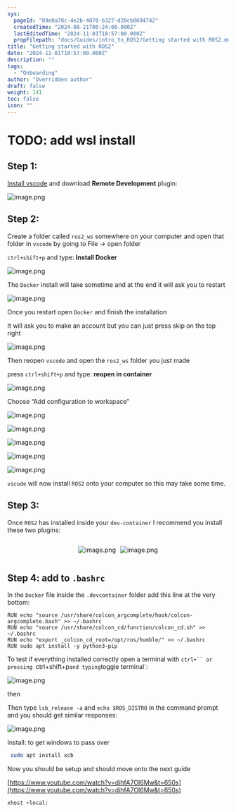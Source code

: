 ```yaml
---
sys:
  pageId: "89e0a78c-4e2b-4070-b327-d28cb0694742"
  createdTime: "2024-08-21T00:24:00.000Z"
  lastEditedTime: "2024-11-01T18:57:00.000Z"
  propFilepath: "docs/Guides/intro_to_ROS2/Getting started with ROS2.md"
title: "Getting started with ROS2"
date: "2024-11-01T18:57:00.000Z"
description: ""
tags:
  - "Onboarding"
author: "Overridden author"
draft: false
weight: 141
toc: false
icon: ""
---
```


# TODO: add wsl install

## Step 1:

[Install vscode](https://code.visualstudio.com/download) and download **Remote Development** plugin:

![image.png](https://prod-files-secure.s3.us-west-2.amazonaws.com/d518164a-d88e-44d1-a4ee-3adb3bd8bce0/efb52993-1881-4a40-b95e-6f020334f022/image.png?X-Amz-Algorithm=AWS4-HMAC-SHA256&X-Amz-Content-Sha256=UNSIGNED-PAYLOAD&X-Amz-Credential=ASIAZI2LB466WRGWET6J%2F20250228%2Fus-west-2%2Fs3%2Faws4_request&X-Amz-Date=20250228T220727Z&X-Amz-Expires=3600&X-Amz-Security-Token=IQoJb3JpZ2luX2VjEFsaCXVzLXdlc3QtMiJGMEQCIHhZUEJTXWwFtieMl3Ex0%2Bt4aBc1BrAylLlat7zeQXdlAiBKdnm7ec8QzxyDnfeKVxpwnYCCWm%2FvZPAS%2FvFOyJsJRiqIBAiU%2F%2F%2F%2F%2F%2F%2F%2F%2F%2F8BEAAaDDYzNzQyMzE4MzgwNSIMzaVwjd0f7kUQkddkKtwDqD0pIPrIDhkcHpmezKAhsyiE9eUO85hHbVEK45oRze%2BNCmNwIJ8fE1rHR1mADRFC6G1X8OyksNZPi9TiTMX8n3PmTWNCmaHY1%2BHSiW8aweK12AB6vOgN6q5Fo2YrlQs3qIOytULh6KiJVutzKXQhxshMOM7H7fEjxkh7Azg37sYzpIQUIr2S9HmIiRg%2BalTaCAzGMIbqRKli0dqw%2B%2FR1nVO3qMHC46%2Fa4ATwzT61C6IucrlwQtEo4OCTnBF%2BbVH46QQ5XBqIzNv7y8HoU6xS5EXrhCFEuWhmZyFzbQVqnNHJzTEQOcSzNyfLCP7qq3NoeNi54%2Bk0jtUBhe3S36auk%2FgGJzKr%2Be1OuTGG65MriVzDTFRf%2FORBZROQ07lr1DynTJgKh4TZXYqUZWCcVGRjXh8qva3WpYZThnXGQwqTTbz9dxIG2FHmrbChk6hCehbgNWqfnlLWembeXwfDKPDM2LhIzZ7lN1FiqC2uYzuCdECGc5VRsSCNVXfMJvXRF%2FzlGiKY07iMOVsHtuVo6BP8tqt2qRtG67rYCtsaW66pvoan7SuBzNizxSgsvWC2jpZstVzlRIBbbzbvVTmkXePg%2B%2BXGuz%2BsHIyDEelLP5%2FyEkRVpEaArVMxrgsZOpcwwouIvgY6pgGrJplFZEX6dVAMKDGbF39nQDtBcoACdFVkcyToNuIRRX8raHC2FnYp0bEx3i3n4UC483P1nz%2BVe1C%2BrTZ%2F7RM%2BHr58Kz78Z1Pcm%2BaLooIO1idzHanZLP04nsnQpsY%2FEBAv6joQI84w7440v4IcfhoLJ8uvoM3csTOHgyOlUjNj86PBjQp23qZm2COz3a1ZZ68e25Ai2fZn6iozhJ2BDzdb%2BopqsDve&X-Amz-Signature=8551cf4e1e1bc0f4ef8fb53e329b5ab7828288994b7000255871e2b271e0658a&X-Amz-SignedHeaders=host&x-id=GetObject)

## Step 2:

Create a folder called `ros2_ws` somewhere on your computer and open that folder in `vscode` by going to File → open folder 

`ctrl+shift+p` and type: **Install Docker**

![image.png](https://prod-files-secure.s3.us-west-2.amazonaws.com/d518164a-d88e-44d1-a4ee-3adb3bd8bce0/2269dc0e-1cd5-47ff-bceb-c04ad9b2eab0/image.png?X-Amz-Algorithm=AWS4-HMAC-SHA256&X-Amz-Content-Sha256=UNSIGNED-PAYLOAD&X-Amz-Credential=ASIAZI2LB466WRGWET6J%2F20250228%2Fus-west-2%2Fs3%2Faws4_request&X-Amz-Date=20250228T220727Z&X-Amz-Expires=3600&X-Amz-Security-Token=IQoJb3JpZ2luX2VjEFsaCXVzLXdlc3QtMiJGMEQCIHhZUEJTXWwFtieMl3Ex0%2Bt4aBc1BrAylLlat7zeQXdlAiBKdnm7ec8QzxyDnfeKVxpwnYCCWm%2FvZPAS%2FvFOyJsJRiqIBAiU%2F%2F%2F%2F%2F%2F%2F%2F%2F%2F8BEAAaDDYzNzQyMzE4MzgwNSIMzaVwjd0f7kUQkddkKtwDqD0pIPrIDhkcHpmezKAhsyiE9eUO85hHbVEK45oRze%2BNCmNwIJ8fE1rHR1mADRFC6G1X8OyksNZPi9TiTMX8n3PmTWNCmaHY1%2BHSiW8aweK12AB6vOgN6q5Fo2YrlQs3qIOytULh6KiJVutzKXQhxshMOM7H7fEjxkh7Azg37sYzpIQUIr2S9HmIiRg%2BalTaCAzGMIbqRKli0dqw%2B%2FR1nVO3qMHC46%2Fa4ATwzT61C6IucrlwQtEo4OCTnBF%2BbVH46QQ5XBqIzNv7y8HoU6xS5EXrhCFEuWhmZyFzbQVqnNHJzTEQOcSzNyfLCP7qq3NoeNi54%2Bk0jtUBhe3S36auk%2FgGJzKr%2Be1OuTGG65MriVzDTFRf%2FORBZROQ07lr1DynTJgKh4TZXYqUZWCcVGRjXh8qva3WpYZThnXGQwqTTbz9dxIG2FHmrbChk6hCehbgNWqfnlLWembeXwfDKPDM2LhIzZ7lN1FiqC2uYzuCdECGc5VRsSCNVXfMJvXRF%2FzlGiKY07iMOVsHtuVo6BP8tqt2qRtG67rYCtsaW66pvoan7SuBzNizxSgsvWC2jpZstVzlRIBbbzbvVTmkXePg%2B%2BXGuz%2BsHIyDEelLP5%2FyEkRVpEaArVMxrgsZOpcwwouIvgY6pgGrJplFZEX6dVAMKDGbF39nQDtBcoACdFVkcyToNuIRRX8raHC2FnYp0bEx3i3n4UC483P1nz%2BVe1C%2BrTZ%2F7RM%2BHr58Kz78Z1Pcm%2BaLooIO1idzHanZLP04nsnQpsY%2FEBAv6joQI84w7440v4IcfhoLJ8uvoM3csTOHgyOlUjNj86PBjQp23qZm2COz3a1ZZ68e25Ai2fZn6iozhJ2BDzdb%2BopqsDve&X-Amz-Signature=b15381d9ebb70bf82f54c86d3d57256967294bea6595a29c6512ff58c38cfffe&X-Amz-SignedHeaders=host&x-id=GetObject)

The `Docker` install will take sometime and at the end it will ask you to restart

![image.png](https://prod-files-secure.s3.us-west-2.amazonaws.com/d518164a-d88e-44d1-a4ee-3adb3bd8bce0/ed233f78-be33-4b1f-b89c-9c346c0e961e/image.png?X-Amz-Algorithm=AWS4-HMAC-SHA256&X-Amz-Content-Sha256=UNSIGNED-PAYLOAD&X-Amz-Credential=ASIAZI2LB466WRGWET6J%2F20250228%2Fus-west-2%2Fs3%2Faws4_request&X-Amz-Date=20250228T220727Z&X-Amz-Expires=3600&X-Amz-Security-Token=IQoJb3JpZ2luX2VjEFsaCXVzLXdlc3QtMiJGMEQCIHhZUEJTXWwFtieMl3Ex0%2Bt4aBc1BrAylLlat7zeQXdlAiBKdnm7ec8QzxyDnfeKVxpwnYCCWm%2FvZPAS%2FvFOyJsJRiqIBAiU%2F%2F%2F%2F%2F%2F%2F%2F%2F%2F8BEAAaDDYzNzQyMzE4MzgwNSIMzaVwjd0f7kUQkddkKtwDqD0pIPrIDhkcHpmezKAhsyiE9eUO85hHbVEK45oRze%2BNCmNwIJ8fE1rHR1mADRFC6G1X8OyksNZPi9TiTMX8n3PmTWNCmaHY1%2BHSiW8aweK12AB6vOgN6q5Fo2YrlQs3qIOytULh6KiJVutzKXQhxshMOM7H7fEjxkh7Azg37sYzpIQUIr2S9HmIiRg%2BalTaCAzGMIbqRKli0dqw%2B%2FR1nVO3qMHC46%2Fa4ATwzT61C6IucrlwQtEo4OCTnBF%2BbVH46QQ5XBqIzNv7y8HoU6xS5EXrhCFEuWhmZyFzbQVqnNHJzTEQOcSzNyfLCP7qq3NoeNi54%2Bk0jtUBhe3S36auk%2FgGJzKr%2Be1OuTGG65MriVzDTFRf%2FORBZROQ07lr1DynTJgKh4TZXYqUZWCcVGRjXh8qva3WpYZThnXGQwqTTbz9dxIG2FHmrbChk6hCehbgNWqfnlLWembeXwfDKPDM2LhIzZ7lN1FiqC2uYzuCdECGc5VRsSCNVXfMJvXRF%2FzlGiKY07iMOVsHtuVo6BP8tqt2qRtG67rYCtsaW66pvoan7SuBzNizxSgsvWC2jpZstVzlRIBbbzbvVTmkXePg%2B%2BXGuz%2BsHIyDEelLP5%2FyEkRVpEaArVMxrgsZOpcwwouIvgY6pgGrJplFZEX6dVAMKDGbF39nQDtBcoACdFVkcyToNuIRRX8raHC2FnYp0bEx3i3n4UC483P1nz%2BVe1C%2BrTZ%2F7RM%2BHr58Kz78Z1Pcm%2BaLooIO1idzHanZLP04nsnQpsY%2FEBAv6joQI84w7440v4IcfhoLJ8uvoM3csTOHgyOlUjNj86PBjQp23qZm2COz3a1ZZ68e25Ai2fZn6iozhJ2BDzdb%2BopqsDve&X-Amz-Signature=be9e5df5a867fc16136f9b2c89d4417367a30122c8f48a89d55b02da3f75ae5a&X-Amz-SignedHeaders=host&x-id=GetObject)

Once you restart open `Docker` and finish the installation

It will ask you to make an account but you can just press skip on the top right

![image.png](https://prod-files-secure.s3.us-west-2.amazonaws.com/d518164a-d88e-44d1-a4ee-3adb3bd8bce0/21010ad9-1659-4fd9-9f59-9932a09b2a3d/image.png?X-Amz-Algorithm=AWS4-HMAC-SHA256&X-Amz-Content-Sha256=UNSIGNED-PAYLOAD&X-Amz-Credential=ASIAZI2LB466WRGWET6J%2F20250228%2Fus-west-2%2Fs3%2Faws4_request&X-Amz-Date=20250228T220727Z&X-Amz-Expires=3600&X-Amz-Security-Token=IQoJb3JpZ2luX2VjEFsaCXVzLXdlc3QtMiJGMEQCIHhZUEJTXWwFtieMl3Ex0%2Bt4aBc1BrAylLlat7zeQXdlAiBKdnm7ec8QzxyDnfeKVxpwnYCCWm%2FvZPAS%2FvFOyJsJRiqIBAiU%2F%2F%2F%2F%2F%2F%2F%2F%2F%2F8BEAAaDDYzNzQyMzE4MzgwNSIMzaVwjd0f7kUQkddkKtwDqD0pIPrIDhkcHpmezKAhsyiE9eUO85hHbVEK45oRze%2BNCmNwIJ8fE1rHR1mADRFC6G1X8OyksNZPi9TiTMX8n3PmTWNCmaHY1%2BHSiW8aweK12AB6vOgN6q5Fo2YrlQs3qIOytULh6KiJVutzKXQhxshMOM7H7fEjxkh7Azg37sYzpIQUIr2S9HmIiRg%2BalTaCAzGMIbqRKli0dqw%2B%2FR1nVO3qMHC46%2Fa4ATwzT61C6IucrlwQtEo4OCTnBF%2BbVH46QQ5XBqIzNv7y8HoU6xS5EXrhCFEuWhmZyFzbQVqnNHJzTEQOcSzNyfLCP7qq3NoeNi54%2Bk0jtUBhe3S36auk%2FgGJzKr%2Be1OuTGG65MriVzDTFRf%2FORBZROQ07lr1DynTJgKh4TZXYqUZWCcVGRjXh8qva3WpYZThnXGQwqTTbz9dxIG2FHmrbChk6hCehbgNWqfnlLWembeXwfDKPDM2LhIzZ7lN1FiqC2uYzuCdECGc5VRsSCNVXfMJvXRF%2FzlGiKY07iMOVsHtuVo6BP8tqt2qRtG67rYCtsaW66pvoan7SuBzNizxSgsvWC2jpZstVzlRIBbbzbvVTmkXePg%2B%2BXGuz%2BsHIyDEelLP5%2FyEkRVpEaArVMxrgsZOpcwwouIvgY6pgGrJplFZEX6dVAMKDGbF39nQDtBcoACdFVkcyToNuIRRX8raHC2FnYp0bEx3i3n4UC483P1nz%2BVe1C%2BrTZ%2F7RM%2BHr58Kz78Z1Pcm%2BaLooIO1idzHanZLP04nsnQpsY%2FEBAv6joQI84w7440v4IcfhoLJ8uvoM3csTOHgyOlUjNj86PBjQp23qZm2COz3a1ZZ68e25Ai2fZn6iozhJ2BDzdb%2BopqsDve&X-Amz-Signature=723193ed1e80b4ea2425f6b0d24607c4c440577790d7a389af7bee6f86f172a9&X-Amz-SignedHeaders=host&x-id=GetObject)

Then reopen `vscode` and open the `ros2_ws` folder you just made

press `ctrl+shift+p` and type: **reopen in container**

![image.png](https://prod-files-secure.s3.us-west-2.amazonaws.com/d518164a-d88e-44d1-a4ee-3adb3bd8bce0/4e93b8c2-41ad-488c-8095-c74205196118/image.png?X-Amz-Algorithm=AWS4-HMAC-SHA256&X-Amz-Content-Sha256=UNSIGNED-PAYLOAD&X-Amz-Credential=ASIAZI2LB466WRGWET6J%2F20250228%2Fus-west-2%2Fs3%2Faws4_request&X-Amz-Date=20250228T220727Z&X-Amz-Expires=3600&X-Amz-Security-Token=IQoJb3JpZ2luX2VjEFsaCXVzLXdlc3QtMiJGMEQCIHhZUEJTXWwFtieMl3Ex0%2Bt4aBc1BrAylLlat7zeQXdlAiBKdnm7ec8QzxyDnfeKVxpwnYCCWm%2FvZPAS%2FvFOyJsJRiqIBAiU%2F%2F%2F%2F%2F%2F%2F%2F%2F%2F8BEAAaDDYzNzQyMzE4MzgwNSIMzaVwjd0f7kUQkddkKtwDqD0pIPrIDhkcHpmezKAhsyiE9eUO85hHbVEK45oRze%2BNCmNwIJ8fE1rHR1mADRFC6G1X8OyksNZPi9TiTMX8n3PmTWNCmaHY1%2BHSiW8aweK12AB6vOgN6q5Fo2YrlQs3qIOytULh6KiJVutzKXQhxshMOM7H7fEjxkh7Azg37sYzpIQUIr2S9HmIiRg%2BalTaCAzGMIbqRKli0dqw%2B%2FR1nVO3qMHC46%2Fa4ATwzT61C6IucrlwQtEo4OCTnBF%2BbVH46QQ5XBqIzNv7y8HoU6xS5EXrhCFEuWhmZyFzbQVqnNHJzTEQOcSzNyfLCP7qq3NoeNi54%2Bk0jtUBhe3S36auk%2FgGJzKr%2Be1OuTGG65MriVzDTFRf%2FORBZROQ07lr1DynTJgKh4TZXYqUZWCcVGRjXh8qva3WpYZThnXGQwqTTbz9dxIG2FHmrbChk6hCehbgNWqfnlLWembeXwfDKPDM2LhIzZ7lN1FiqC2uYzuCdECGc5VRsSCNVXfMJvXRF%2FzlGiKY07iMOVsHtuVo6BP8tqt2qRtG67rYCtsaW66pvoan7SuBzNizxSgsvWC2jpZstVzlRIBbbzbvVTmkXePg%2B%2BXGuz%2BsHIyDEelLP5%2FyEkRVpEaArVMxrgsZOpcwwouIvgY6pgGrJplFZEX6dVAMKDGbF39nQDtBcoACdFVkcyToNuIRRX8raHC2FnYp0bEx3i3n4UC483P1nz%2BVe1C%2BrTZ%2F7RM%2BHr58Kz78Z1Pcm%2BaLooIO1idzHanZLP04nsnQpsY%2FEBAv6joQI84w7440v4IcfhoLJ8uvoM3csTOHgyOlUjNj86PBjQp23qZm2COz3a1ZZ68e25Ai2fZn6iozhJ2BDzdb%2BopqsDve&X-Amz-Signature=fb734bb56424cbefc92e39efa647d40c83720bd477bc2008e921389b05ef6a5c&X-Amz-SignedHeaders=host&x-id=GetObject)

Choose “Add configuration to workspace”

![image.png](https://prod-files-secure.s3.us-west-2.amazonaws.com/d518164a-d88e-44d1-a4ee-3adb3bd8bce0/9560b282-5060-4989-ba37-97e7b2c22476/image.png?X-Amz-Algorithm=AWS4-HMAC-SHA256&X-Amz-Content-Sha256=UNSIGNED-PAYLOAD&X-Amz-Credential=ASIAZI2LB466WRGWET6J%2F20250228%2Fus-west-2%2Fs3%2Faws4_request&X-Amz-Date=20250228T220727Z&X-Amz-Expires=3600&X-Amz-Security-Token=IQoJb3JpZ2luX2VjEFsaCXVzLXdlc3QtMiJGMEQCIHhZUEJTXWwFtieMl3Ex0%2Bt4aBc1BrAylLlat7zeQXdlAiBKdnm7ec8QzxyDnfeKVxpwnYCCWm%2FvZPAS%2FvFOyJsJRiqIBAiU%2F%2F%2F%2F%2F%2F%2F%2F%2F%2F8BEAAaDDYzNzQyMzE4MzgwNSIMzaVwjd0f7kUQkddkKtwDqD0pIPrIDhkcHpmezKAhsyiE9eUO85hHbVEK45oRze%2BNCmNwIJ8fE1rHR1mADRFC6G1X8OyksNZPi9TiTMX8n3PmTWNCmaHY1%2BHSiW8aweK12AB6vOgN6q5Fo2YrlQs3qIOytULh6KiJVutzKXQhxshMOM7H7fEjxkh7Azg37sYzpIQUIr2S9HmIiRg%2BalTaCAzGMIbqRKli0dqw%2B%2FR1nVO3qMHC46%2Fa4ATwzT61C6IucrlwQtEo4OCTnBF%2BbVH46QQ5XBqIzNv7y8HoU6xS5EXrhCFEuWhmZyFzbQVqnNHJzTEQOcSzNyfLCP7qq3NoeNi54%2Bk0jtUBhe3S36auk%2FgGJzKr%2Be1OuTGG65MriVzDTFRf%2FORBZROQ07lr1DynTJgKh4TZXYqUZWCcVGRjXh8qva3WpYZThnXGQwqTTbz9dxIG2FHmrbChk6hCehbgNWqfnlLWembeXwfDKPDM2LhIzZ7lN1FiqC2uYzuCdECGc5VRsSCNVXfMJvXRF%2FzlGiKY07iMOVsHtuVo6BP8tqt2qRtG67rYCtsaW66pvoan7SuBzNizxSgsvWC2jpZstVzlRIBbbzbvVTmkXePg%2B%2BXGuz%2BsHIyDEelLP5%2FyEkRVpEaArVMxrgsZOpcwwouIvgY6pgGrJplFZEX6dVAMKDGbF39nQDtBcoACdFVkcyToNuIRRX8raHC2FnYp0bEx3i3n4UC483P1nz%2BVe1C%2BrTZ%2F7RM%2BHr58Kz78Z1Pcm%2BaLooIO1idzHanZLP04nsnQpsY%2FEBAv6joQI84w7440v4IcfhoLJ8uvoM3csTOHgyOlUjNj86PBjQp23qZm2COz3a1ZZ68e25Ai2fZn6iozhJ2BDzdb%2BopqsDve&X-Amz-Signature=12ffd4b99197d89f5995bffc8b00eb0c74a828c06a4404434f82fe66bc10ecd4&X-Amz-SignedHeaders=host&x-id=GetObject)

![image.png](https://prod-files-secure.s3.us-west-2.amazonaws.com/d518164a-d88e-44d1-a4ee-3adb3bd8bce0/2ee63f81-886b-48e8-a553-dc6e5eac99e4/image.png?X-Amz-Algorithm=AWS4-HMAC-SHA256&X-Amz-Content-Sha256=UNSIGNED-PAYLOAD&X-Amz-Credential=ASIAZI2LB466WRGWET6J%2F20250228%2Fus-west-2%2Fs3%2Faws4_request&X-Amz-Date=20250228T220727Z&X-Amz-Expires=3600&X-Amz-Security-Token=IQoJb3JpZ2luX2VjEFsaCXVzLXdlc3QtMiJGMEQCIHhZUEJTXWwFtieMl3Ex0%2Bt4aBc1BrAylLlat7zeQXdlAiBKdnm7ec8QzxyDnfeKVxpwnYCCWm%2FvZPAS%2FvFOyJsJRiqIBAiU%2F%2F%2F%2F%2F%2F%2F%2F%2F%2F8BEAAaDDYzNzQyMzE4MzgwNSIMzaVwjd0f7kUQkddkKtwDqD0pIPrIDhkcHpmezKAhsyiE9eUO85hHbVEK45oRze%2BNCmNwIJ8fE1rHR1mADRFC6G1X8OyksNZPi9TiTMX8n3PmTWNCmaHY1%2BHSiW8aweK12AB6vOgN6q5Fo2YrlQs3qIOytULh6KiJVutzKXQhxshMOM7H7fEjxkh7Azg37sYzpIQUIr2S9HmIiRg%2BalTaCAzGMIbqRKli0dqw%2B%2FR1nVO3qMHC46%2Fa4ATwzT61C6IucrlwQtEo4OCTnBF%2BbVH46QQ5XBqIzNv7y8HoU6xS5EXrhCFEuWhmZyFzbQVqnNHJzTEQOcSzNyfLCP7qq3NoeNi54%2Bk0jtUBhe3S36auk%2FgGJzKr%2Be1OuTGG65MriVzDTFRf%2FORBZROQ07lr1DynTJgKh4TZXYqUZWCcVGRjXh8qva3WpYZThnXGQwqTTbz9dxIG2FHmrbChk6hCehbgNWqfnlLWembeXwfDKPDM2LhIzZ7lN1FiqC2uYzuCdECGc5VRsSCNVXfMJvXRF%2FzlGiKY07iMOVsHtuVo6BP8tqt2qRtG67rYCtsaW66pvoan7SuBzNizxSgsvWC2jpZstVzlRIBbbzbvVTmkXePg%2B%2BXGuz%2BsHIyDEelLP5%2FyEkRVpEaArVMxrgsZOpcwwouIvgY6pgGrJplFZEX6dVAMKDGbF39nQDtBcoACdFVkcyToNuIRRX8raHC2FnYp0bEx3i3n4UC483P1nz%2BVe1C%2BrTZ%2F7RM%2BHr58Kz78Z1Pcm%2BaLooIO1idzHanZLP04nsnQpsY%2FEBAv6joQI84w7440v4IcfhoLJ8uvoM3csTOHgyOlUjNj86PBjQp23qZm2COz3a1ZZ68e25Ai2fZn6iozhJ2BDzdb%2BopqsDve&X-Amz-Signature=b3acc61ec0a1778da3dcac53bffff90a367d65d228b0d7b179bebed61261df40&X-Amz-SignedHeaders=host&x-id=GetObject)

![image.png](https://prod-files-secure.s3.us-west-2.amazonaws.com/d518164a-d88e-44d1-a4ee-3adb3bd8bce0/ae1580b2-b048-407e-aed9-b584224a7a04/image.png?X-Amz-Algorithm=AWS4-HMAC-SHA256&X-Amz-Content-Sha256=UNSIGNED-PAYLOAD&X-Amz-Credential=ASIAZI2LB466WRGWET6J%2F20250228%2Fus-west-2%2Fs3%2Faws4_request&X-Amz-Date=20250228T220727Z&X-Amz-Expires=3600&X-Amz-Security-Token=IQoJb3JpZ2luX2VjEFsaCXVzLXdlc3QtMiJGMEQCIHhZUEJTXWwFtieMl3Ex0%2Bt4aBc1BrAylLlat7zeQXdlAiBKdnm7ec8QzxyDnfeKVxpwnYCCWm%2FvZPAS%2FvFOyJsJRiqIBAiU%2F%2F%2F%2F%2F%2F%2F%2F%2F%2F8BEAAaDDYzNzQyMzE4MzgwNSIMzaVwjd0f7kUQkddkKtwDqD0pIPrIDhkcHpmezKAhsyiE9eUO85hHbVEK45oRze%2BNCmNwIJ8fE1rHR1mADRFC6G1X8OyksNZPi9TiTMX8n3PmTWNCmaHY1%2BHSiW8aweK12AB6vOgN6q5Fo2YrlQs3qIOytULh6KiJVutzKXQhxshMOM7H7fEjxkh7Azg37sYzpIQUIr2S9HmIiRg%2BalTaCAzGMIbqRKli0dqw%2B%2FR1nVO3qMHC46%2Fa4ATwzT61C6IucrlwQtEo4OCTnBF%2BbVH46QQ5XBqIzNv7y8HoU6xS5EXrhCFEuWhmZyFzbQVqnNHJzTEQOcSzNyfLCP7qq3NoeNi54%2Bk0jtUBhe3S36auk%2FgGJzKr%2Be1OuTGG65MriVzDTFRf%2FORBZROQ07lr1DynTJgKh4TZXYqUZWCcVGRjXh8qva3WpYZThnXGQwqTTbz9dxIG2FHmrbChk6hCehbgNWqfnlLWembeXwfDKPDM2LhIzZ7lN1FiqC2uYzuCdECGc5VRsSCNVXfMJvXRF%2FzlGiKY07iMOVsHtuVo6BP8tqt2qRtG67rYCtsaW66pvoan7SuBzNizxSgsvWC2jpZstVzlRIBbbzbvVTmkXePg%2B%2BXGuz%2BsHIyDEelLP5%2FyEkRVpEaArVMxrgsZOpcwwouIvgY6pgGrJplFZEX6dVAMKDGbF39nQDtBcoACdFVkcyToNuIRRX8raHC2FnYp0bEx3i3n4UC483P1nz%2BVe1C%2BrTZ%2F7RM%2BHr58Kz78Z1Pcm%2BaLooIO1idzHanZLP04nsnQpsY%2FEBAv6joQI84w7440v4IcfhoLJ8uvoM3csTOHgyOlUjNj86PBjQp23qZm2COz3a1ZZ68e25Ai2fZn6iozhJ2BDzdb%2BopqsDve&X-Amz-Signature=6d8aec3e1e60b609661decfbd5efe2bfa11905002d0eac348615485bea60f2e6&X-Amz-SignedHeaders=host&x-id=GetObject)

![image.png](https://prod-files-secure.s3.us-west-2.amazonaws.com/d518164a-d88e-44d1-a4ee-3adb3bd8bce0/53255b28-f75e-430f-b9e3-c0ac8577e42b/image.png?X-Amz-Algorithm=AWS4-HMAC-SHA256&X-Amz-Content-Sha256=UNSIGNED-PAYLOAD&X-Amz-Credential=ASIAZI2LB466WRGWET6J%2F20250228%2Fus-west-2%2Fs3%2Faws4_request&X-Amz-Date=20250228T220727Z&X-Amz-Expires=3600&X-Amz-Security-Token=IQoJb3JpZ2luX2VjEFsaCXVzLXdlc3QtMiJGMEQCIHhZUEJTXWwFtieMl3Ex0%2Bt4aBc1BrAylLlat7zeQXdlAiBKdnm7ec8QzxyDnfeKVxpwnYCCWm%2FvZPAS%2FvFOyJsJRiqIBAiU%2F%2F%2F%2F%2F%2F%2F%2F%2F%2F8BEAAaDDYzNzQyMzE4MzgwNSIMzaVwjd0f7kUQkddkKtwDqD0pIPrIDhkcHpmezKAhsyiE9eUO85hHbVEK45oRze%2BNCmNwIJ8fE1rHR1mADRFC6G1X8OyksNZPi9TiTMX8n3PmTWNCmaHY1%2BHSiW8aweK12AB6vOgN6q5Fo2YrlQs3qIOytULh6KiJVutzKXQhxshMOM7H7fEjxkh7Azg37sYzpIQUIr2S9HmIiRg%2BalTaCAzGMIbqRKli0dqw%2B%2FR1nVO3qMHC46%2Fa4ATwzT61C6IucrlwQtEo4OCTnBF%2BbVH46QQ5XBqIzNv7y8HoU6xS5EXrhCFEuWhmZyFzbQVqnNHJzTEQOcSzNyfLCP7qq3NoeNi54%2Bk0jtUBhe3S36auk%2FgGJzKr%2Be1OuTGG65MriVzDTFRf%2FORBZROQ07lr1DynTJgKh4TZXYqUZWCcVGRjXh8qva3WpYZThnXGQwqTTbz9dxIG2FHmrbChk6hCehbgNWqfnlLWembeXwfDKPDM2LhIzZ7lN1FiqC2uYzuCdECGc5VRsSCNVXfMJvXRF%2FzlGiKY07iMOVsHtuVo6BP8tqt2qRtG67rYCtsaW66pvoan7SuBzNizxSgsvWC2jpZstVzlRIBbbzbvVTmkXePg%2B%2BXGuz%2BsHIyDEelLP5%2FyEkRVpEaArVMxrgsZOpcwwouIvgY6pgGrJplFZEX6dVAMKDGbF39nQDtBcoACdFVkcyToNuIRRX8raHC2FnYp0bEx3i3n4UC483P1nz%2BVe1C%2BrTZ%2F7RM%2BHr58Kz78Z1Pcm%2BaLooIO1idzHanZLP04nsnQpsY%2FEBAv6joQI84w7440v4IcfhoLJ8uvoM3csTOHgyOlUjNj86PBjQp23qZm2COz3a1ZZ68e25Ai2fZn6iozhJ2BDzdb%2BopqsDve&X-Amz-Signature=0c99d9a51dfd6f4754bc3dccb38132e77f5a39b28653db424fc2f2524b1c7f6f&X-Amz-SignedHeaders=host&x-id=GetObject)

![image.png](https://prod-files-secure.s3.us-west-2.amazonaws.com/d518164a-d88e-44d1-a4ee-3adb3bd8bce0/7c562767-5af9-4ffb-97d1-327bcdf4ee00/image.png?X-Amz-Algorithm=AWS4-HMAC-SHA256&X-Amz-Content-Sha256=UNSIGNED-PAYLOAD&X-Amz-Credential=ASIAZI2LB466WRGWET6J%2F20250228%2Fus-west-2%2Fs3%2Faws4_request&X-Amz-Date=20250228T220727Z&X-Amz-Expires=3600&X-Amz-Security-Token=IQoJb3JpZ2luX2VjEFsaCXVzLXdlc3QtMiJGMEQCIHhZUEJTXWwFtieMl3Ex0%2Bt4aBc1BrAylLlat7zeQXdlAiBKdnm7ec8QzxyDnfeKVxpwnYCCWm%2FvZPAS%2FvFOyJsJRiqIBAiU%2F%2F%2F%2F%2F%2F%2F%2F%2F%2F8BEAAaDDYzNzQyMzE4MzgwNSIMzaVwjd0f7kUQkddkKtwDqD0pIPrIDhkcHpmezKAhsyiE9eUO85hHbVEK45oRze%2BNCmNwIJ8fE1rHR1mADRFC6G1X8OyksNZPi9TiTMX8n3PmTWNCmaHY1%2BHSiW8aweK12AB6vOgN6q5Fo2YrlQs3qIOytULh6KiJVutzKXQhxshMOM7H7fEjxkh7Azg37sYzpIQUIr2S9HmIiRg%2BalTaCAzGMIbqRKli0dqw%2B%2FR1nVO3qMHC46%2Fa4ATwzT61C6IucrlwQtEo4OCTnBF%2BbVH46QQ5XBqIzNv7y8HoU6xS5EXrhCFEuWhmZyFzbQVqnNHJzTEQOcSzNyfLCP7qq3NoeNi54%2Bk0jtUBhe3S36auk%2FgGJzKr%2Be1OuTGG65MriVzDTFRf%2FORBZROQ07lr1DynTJgKh4TZXYqUZWCcVGRjXh8qva3WpYZThnXGQwqTTbz9dxIG2FHmrbChk6hCehbgNWqfnlLWembeXwfDKPDM2LhIzZ7lN1FiqC2uYzuCdECGc5VRsSCNVXfMJvXRF%2FzlGiKY07iMOVsHtuVo6BP8tqt2qRtG67rYCtsaW66pvoan7SuBzNizxSgsvWC2jpZstVzlRIBbbzbvVTmkXePg%2B%2BXGuz%2BsHIyDEelLP5%2FyEkRVpEaArVMxrgsZOpcwwouIvgY6pgGrJplFZEX6dVAMKDGbF39nQDtBcoACdFVkcyToNuIRRX8raHC2FnYp0bEx3i3n4UC483P1nz%2BVe1C%2BrTZ%2F7RM%2BHr58Kz78Z1Pcm%2BaLooIO1idzHanZLP04nsnQpsY%2FEBAv6joQI84w7440v4IcfhoLJ8uvoM3csTOHgyOlUjNj86PBjQp23qZm2COz3a1ZZ68e25Ai2fZn6iozhJ2BDzdb%2BopqsDve&X-Amz-Signature=4a9d770ddc80aba030b1da70d0c11a3430dd44d3d48d07f568746280460d3bfd&X-Amz-SignedHeaders=host&x-id=GetObject)

`vscode` will now install `ROS2` onto your computer so this may take some time.

## Step 3:

Once `ROS2` has installed inside your `dev-container` I recommend you install these two plugins:

<div style="display: flex;flex-direction: row; column-gap:10px; max-width: 630px;justify-content: center;">
<div>

![image.png](https://prod-files-secure.s3.us-west-2.amazonaws.com/d518164a-d88e-44d1-a4ee-3adb3bd8bce0/3fc3d550-5a54-4ba1-ba6b-faa01cdb7369/image.png?X-Amz-Algorithm=AWS4-HMAC-SHA256&X-Amz-Content-Sha256=UNSIGNED-PAYLOAD&X-Amz-Credential=ASIAZI2LB466R2LXAH3I%2F20250228%2Fus-west-2%2Fs3%2Faws4_request&X-Amz-Date=20250228T220729Z&X-Amz-Expires=3600&X-Amz-Security-Token=IQoJb3JpZ2luX2VjEFsaCXVzLXdlc3QtMiJHMEUCIER%2F3DsJGTN0mk%2BK%2BIru7vEiMf6pK8uKBMF61lcXozx8AiEA4SPpnHKG29kspnxl7o%2B1nHNgBvYDBDnCGfLPjZluxnQqiAQIlP%2F%2F%2F%2F%2F%2F%2F%2F%2F%2FARAAGgw2Mzc0MjMxODM4MDUiDG7arCww8JLlbmVfQyrcA0QwV1s34QlOBeERgUephlIDxmEx%2B%2BZjA28gx%2FnXCqqDcvpmXfDQ7NXl3TTYj2yXROyc4OvjwnOyNU%2FleD%2By%2FYrjhPwoyqSViC21o6LTs7or99xTCPz%2FMxkqX11CVWDkBvC28JxyEvjmGp7F0I9c80cc7%2BM7Jh5MsvfSaEADXtoZwg0p5irUvonEU98kpJ%2BlDX2J%2BhU3OBzTarh8Fxw31b3mdbbsbLdBbOAhxZH4RJ%2FLuG7vtrBWCpFxfHT2NlbrD7aFrnDw571NyA%2B1d%2FjZ0uNSuZkOCHfpiXrwgGLX8NGIm6x3LVmy0wdsXwNLhVFdg%2Bl6pFJ%2B9bNCnjgoH850JzzVSnvXZ1pHdy%2BeEj0wh3f1NAmj8%2FVDxZRrH1%2FzBPxPysTOvNdExYMxtynLdNrWvYPoN7kW%2FKH9FvVk39eBNG22SXYZ90xaNOcDif9YDBK4ZzLraIZVcwuKcxhCNRLoIO8sYvd4QLwBZ8%2BNIfsS3qxCNtz%2F9EXsZZkHFifHsteeLS8icqUNDcrMdZzK4bynzHYJeWxltshJd7R4nZYuvzerTggcUKa7qknd7A%2BGZG%2B%2FOb3s3VkUn8v9ovqs73RdiscIaugLkjLCWv0ugxmnx0GHUjbzrcFRWbcNeQBoMIWMiL4GOqUBhgsv1%2B9dSxeyo8YDSgkNfcEaF%2FAxjY2bexUZAAmq9vUvdLG35S44s9BmUxOOxi58f3fvcXXMi484CpPOSqB43VKBFc3SZt4s6pcBowrgpIT%2BW0yA%2BWVeesVTgHLIgsRZcijNpwXJPJ1RmQLxd%2FTmJlBDsV8zCWwGsytp%2Fm4aJblDnRzhp%2FluwCPPzkPiXmknRog52lpSPQbHp2DKw9OxKnCYk000&X-Amz-Signature=fe0204f9c94e47ef79d8e0d69b68bd22a6bb4afc6a76940ac8a996a30632649b&X-Amz-SignedHeaders=host&x-id=GetObject)

</div>
<div>

![image.png](https://prod-files-secure.s3.us-west-2.amazonaws.com/d518164a-d88e-44d1-a4ee-3adb3bd8bce0/d994cc66-13c2-4093-a5a3-f84cf4601a82/image.png?X-Amz-Algorithm=AWS4-HMAC-SHA256&X-Amz-Content-Sha256=UNSIGNED-PAYLOAD&X-Amz-Credential=ASIAZI2LB466ZIA3MZ66%2F20250228%2Fus-west-2%2Fs3%2Faws4_request&X-Amz-Date=20250228T220731Z&X-Amz-Expires=3600&X-Amz-Security-Token=IQoJb3JpZ2luX2VjEFsaCXVzLXdlc3QtMiJHMEUCIQC4j4nqZlVzmMgW2qcK6M3VgOVbJAkK4gaMNbwzJCaDOAIgX0x41WMtC2jm%2FLmJKpICrQPNay7Bj5L4iMEUj%2F7UcyIqiAQIlP%2F%2F%2F%2F%2F%2F%2F%2F%2F%2FARAAGgw2Mzc0MjMxODM4MDUiDDBkBypqn%2FAf0GmlMSrcA5JV9iBs2aDgb90ncxQAkZU%2FOBFBey7bKQAVs4YqdvJX0nCwLAYrJdAFfF74nPx9FWrsTxFd%2BPD9GqWVQkGwPrW4UchayFd9y1YK5%2Bf6GNDL4dAj2N2oN4%2B5%2F0DKHWebjiwIlyIuhsQArd4ZosNQXyhL1HBz5f6Id%2BkcvfdQ%2BMEd17lorojsMWjagg2FzD0TUJqfjc4VAMO3UZJTVEouDT7babW5DdADXguR1HzWJ7ktfr%2Ffk8KRRyjPfmwPDNIKozvIyGgxbo5fbPLbU1MHjVZUsPaUZnow2eZpgKu%2BfKGA3zDQlrssjtyjSgHNOM%2FhTlgAMGGr91uqPLXtfNAtvk3R9DE3Y7o%2BwUopM6V6sIsNAIVajKIm7nnqvHqOWhDfyCYwAMzhZp236w3Xb8QiQn%2B4Ks%2FRoMIOoj2kUChKNrk%2FBHZybYomkKSFfTQYvqrjdEUPUGWCc%2BWrSZGIXchg3DIlH8riKHUcb96%2BZh4WbrPaiFj%2F2VYsCv4tjpkIvRH0f8wNZwYeJN7cgfHYRigwys7LjsTiIOGwhSygDh%2BH0tStixTpc%2BMIoIPn9Xur1Jm3Ipyb7afBkZj%2FbhV0BpwFF%2F54jrB9iG8wgRewMLAu6lxXDLjSXKWK6bD2nstpMN6LiL4GOqUBlb3vw4v5nwOJDEjTMgKk0cUq8sy4KeB%2BI1yt6%2BrcUYPLmZuWFUXgACecY%2B8fCStUgZxbLER7oaVmQkG26ZZwt9%2FTMi1qsRJAexPXThlOg0CbAKwOf%2BjdNGRh6q27GBe5u294mUKNepFJVAMvo2tCGqJQnRu0BReqV1DvazdnBqu98jwkcbPOfdd00mn4MQEzPBja30OBms0Hq%2FRqhLw1BH1oF1fj&X-Amz-Signature=715d5d90d577d7c6815bc0c84134c500f1cbd79a793d14ac11d14637e86d6c22&X-Amz-SignedHeaders=host&x-id=GetObject)

</div>
</div>

## Step 4: add to `.bashrc`

In the `Docker` file inside the `.devcontainer` folder add this line at the very bottom: 

```docker
RUN echo "source /usr/share/colcon_argcomplete/hook/colcon-argcomplete.bash" >> ~/.bashrc
RUN echo "source /usr/share/colcon_cd/function/colcon_cd.sh" >> ~/.bashrc
RUN echo "export _colcon_cd_root=/opt/ros/humble/" >> ~/.bashrc
RUN sudo apt install -y python3-pip 
```

To test if everything installed correctly open a terminal with `ctrl+`` or pressing `ctrl+shift+p` and typing `toggle terminal`:

![image.png](https://prod-files-secure.s3.us-west-2.amazonaws.com/d518164a-d88e-44d1-a4ee-3adb3bd8bce0/6a4943d8-b04e-4c02-9a58-775f3384d1a5/image.png?X-Amz-Algorithm=AWS4-HMAC-SHA256&X-Amz-Content-Sha256=UNSIGNED-PAYLOAD&X-Amz-Credential=ASIAZI2LB466WRGWET6J%2F20250228%2Fus-west-2%2Fs3%2Faws4_request&X-Amz-Date=20250228T220727Z&X-Amz-Expires=3600&X-Amz-Security-Token=IQoJb3JpZ2luX2VjEFsaCXVzLXdlc3QtMiJGMEQCIHhZUEJTXWwFtieMl3Ex0%2Bt4aBc1BrAylLlat7zeQXdlAiBKdnm7ec8QzxyDnfeKVxpwnYCCWm%2FvZPAS%2FvFOyJsJRiqIBAiU%2F%2F%2F%2F%2F%2F%2F%2F%2F%2F8BEAAaDDYzNzQyMzE4MzgwNSIMzaVwjd0f7kUQkddkKtwDqD0pIPrIDhkcHpmezKAhsyiE9eUO85hHbVEK45oRze%2BNCmNwIJ8fE1rHR1mADRFC6G1X8OyksNZPi9TiTMX8n3PmTWNCmaHY1%2BHSiW8aweK12AB6vOgN6q5Fo2YrlQs3qIOytULh6KiJVutzKXQhxshMOM7H7fEjxkh7Azg37sYzpIQUIr2S9HmIiRg%2BalTaCAzGMIbqRKli0dqw%2B%2FR1nVO3qMHC46%2Fa4ATwzT61C6IucrlwQtEo4OCTnBF%2BbVH46QQ5XBqIzNv7y8HoU6xS5EXrhCFEuWhmZyFzbQVqnNHJzTEQOcSzNyfLCP7qq3NoeNi54%2Bk0jtUBhe3S36auk%2FgGJzKr%2Be1OuTGG65MriVzDTFRf%2FORBZROQ07lr1DynTJgKh4TZXYqUZWCcVGRjXh8qva3WpYZThnXGQwqTTbz9dxIG2FHmrbChk6hCehbgNWqfnlLWembeXwfDKPDM2LhIzZ7lN1FiqC2uYzuCdECGc5VRsSCNVXfMJvXRF%2FzlGiKY07iMOVsHtuVo6BP8tqt2qRtG67rYCtsaW66pvoan7SuBzNizxSgsvWC2jpZstVzlRIBbbzbvVTmkXePg%2B%2BXGuz%2BsHIyDEelLP5%2FyEkRVpEaArVMxrgsZOpcwwouIvgY6pgGrJplFZEX6dVAMKDGbF39nQDtBcoACdFVkcyToNuIRRX8raHC2FnYp0bEx3i3n4UC483P1nz%2BVe1C%2BrTZ%2F7RM%2BHr58Kz78Z1Pcm%2BaLooIO1idzHanZLP04nsnQpsY%2FEBAv6joQI84w7440v4IcfhoLJ8uvoM3csTOHgyOlUjNj86PBjQp23qZm2COz3a1ZZ68e25Ai2fZn6iozhJ2BDzdb%2BopqsDve&X-Amz-Signature=8545509eaf1417546b955919e98ab64b25e1ccb23564731058343f5a94c69284&X-Amz-SignedHeaders=host&x-id=GetObject)

then 

Then type `lsb_release -a` and `echo $ROS_DISTRO` in the command prompt and you should get similar responses:

![image.png](https://prod-files-secure.s3.us-west-2.amazonaws.com/d518164a-d88e-44d1-a4ee-3adb3bd8bce0/3e635dec-a805-4e85-8b9e-d000e5b71a4e/image.png?X-Amz-Algorithm=AWS4-HMAC-SHA256&X-Amz-Content-Sha256=UNSIGNED-PAYLOAD&X-Amz-Credential=ASIAZI2LB466WRGWET6J%2F20250228%2Fus-west-2%2Fs3%2Faws4_request&X-Amz-Date=20250228T220727Z&X-Amz-Expires=3600&X-Amz-Security-Token=IQoJb3JpZ2luX2VjEFsaCXVzLXdlc3QtMiJGMEQCIHhZUEJTXWwFtieMl3Ex0%2Bt4aBc1BrAylLlat7zeQXdlAiBKdnm7ec8QzxyDnfeKVxpwnYCCWm%2FvZPAS%2FvFOyJsJRiqIBAiU%2F%2F%2F%2F%2F%2F%2F%2F%2F%2F8BEAAaDDYzNzQyMzE4MzgwNSIMzaVwjd0f7kUQkddkKtwDqD0pIPrIDhkcHpmezKAhsyiE9eUO85hHbVEK45oRze%2BNCmNwIJ8fE1rHR1mADRFC6G1X8OyksNZPi9TiTMX8n3PmTWNCmaHY1%2BHSiW8aweK12AB6vOgN6q5Fo2YrlQs3qIOytULh6KiJVutzKXQhxshMOM7H7fEjxkh7Azg37sYzpIQUIr2S9HmIiRg%2BalTaCAzGMIbqRKli0dqw%2B%2FR1nVO3qMHC46%2Fa4ATwzT61C6IucrlwQtEo4OCTnBF%2BbVH46QQ5XBqIzNv7y8HoU6xS5EXrhCFEuWhmZyFzbQVqnNHJzTEQOcSzNyfLCP7qq3NoeNi54%2Bk0jtUBhe3S36auk%2FgGJzKr%2Be1OuTGG65MriVzDTFRf%2FORBZROQ07lr1DynTJgKh4TZXYqUZWCcVGRjXh8qva3WpYZThnXGQwqTTbz9dxIG2FHmrbChk6hCehbgNWqfnlLWembeXwfDKPDM2LhIzZ7lN1FiqC2uYzuCdECGc5VRsSCNVXfMJvXRF%2FzlGiKY07iMOVsHtuVo6BP8tqt2qRtG67rYCtsaW66pvoan7SuBzNizxSgsvWC2jpZstVzlRIBbbzbvVTmkXePg%2B%2BXGuz%2BsHIyDEelLP5%2FyEkRVpEaArVMxrgsZOpcwwouIvgY6pgGrJplFZEX6dVAMKDGbF39nQDtBcoACdFVkcyToNuIRRX8raHC2FnYp0bEx3i3n4UC483P1nz%2BVe1C%2BrTZ%2F7RM%2BHr58Kz78Z1Pcm%2BaLooIO1idzHanZLP04nsnQpsY%2FEBAv6joQI84w7440v4IcfhoLJ8uvoM3csTOHgyOlUjNj86PBjQp23qZm2COz3a1ZZ68e25Ai2fZn6iozhJ2BDzdb%2BopqsDve&X-Amz-Signature=f38625d85abca1b3e90c56e5ebc57c9d8ef656b7062c35daf9a12f93c4d4753e&X-Amz-SignedHeaders=host&x-id=GetObject)

Install:  to get windows to pass over

```bash
 sudo apt install xcb
```

Now you should be setup and should move onto the next guide 

[https://www.youtube.com/watch?v=dihfA7Ol6Mw&t=650s](https://www.youtube.com/watch?v=dihfA7Ol6Mw&t=650s)

```python
xhost +local:
```
